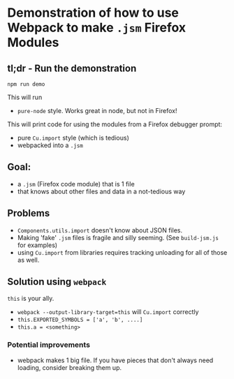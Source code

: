 # Demonstration of how to use Webpack to make `.jsm` Firefox Modules

## tl;dr - Run the demonstration

`npm run demo`

This will run

- `pure-node` style. Works great in node, but not in Firefox!

This will print code for using the modules from a Firefox debugger prompt:

- pure `Cu.import` style (which is tedious)
- webpacked into a `.jsm`

## Goal:

- a `.jsm` (Firefox code module) that is 1 file
- that knows about other files and data in a not-tedious way

## Problems
- `Components.utils.import` doesn't know about JSON files.
- Making 'fake' `.jsm` files is fragile and silly seeming.  (See `build-jsm.js` for examples)
- using `Cu.import` from libraries requires tracking unloading for all of those as well.

## Solution using `webpack`

`this` is your ally.

- `webpack --output-library-target=this` will `Cu.import` correctly
- `this.EXPORTED_SYMBOLS = ['a', 'b', ....]`
- `this.a = <something>`


### Potential improvements

- webpack makes 1 big file.  If you have pieces that don't always need loading, consider breaking them up.




